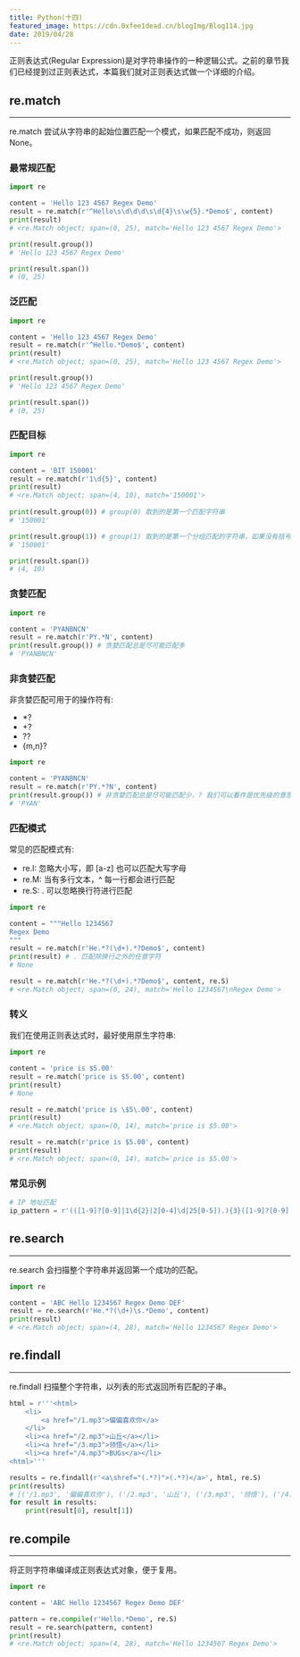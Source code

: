 ```yaml
---
title: Python(十四)
featured_image: https://cdn.0xfee1dead.cn/blogImg/Blog114.jpg
date: 2019/04/28
---
```


正则表达式(Regular Expression)是对字符串操作的一种逻辑公式。之前的章节我们已经提到过正则表达式，本篇我们就对正则表达式做一个详细的介绍。

## re.match
***  
re.match 尝试从字符串的起始位置匹配一个模式，如果匹配不成功，则返回 None。

### 最常规匹配
``` python
import re

content = 'Hello 123 4567 Regex Demo'
result = re.match(r'^Hello\s\d\d\d\s\d{4}\s\w{5}.*Demo$', content)
print(result)
# <re.Match object; span=(0, 25), match='Hello 123 4567 Regex Demo'>

print(result.group())
# 'Hello 123 4567 Regex Demo'

print(result.span())
# (0, 25)
```

### 泛匹配
``` python
import re

content = 'Hello 123 4567 Regex Demo'
result = re.match(r'^Hello.*Demo$', content)
print(result)
# <re.Match object; span=(0, 25), match='Hello 123 4567 Regex Demo'>

print(result.group())
# 'Hello 123 4567 Regex Demo'

print(result.span())
# (0, 25)
```

### 匹配目标
``` python
import re

content = 'BIT 150001'
result = re.match(r'1\d{5}', content)
print(result)
# <re.Match object; span=(4, 10), match='150001'>
 
print(result.group(0)) # group(0) 取到的是第一个匹配字符串
# '150001'

print(result.group(1)) # group(1) 取到的是第一个分组匹配的字符串，如果没有括号分组，group(0) 与 group(1) 相同
# '150001'

print(result.span())
# (4, 10)
```

### 贪婪匹配
``` python
import re

content = 'PYANBNCN'
result = re.match(r'PY.*N', content)
print(result.group()) # 贪婪匹配总是尽可能匹配多
# 'PYANBNCN'
```

### 非贪婪匹配
非贪婪匹配可用于的操作符有: 
- *?
- +?
- ??
- {m,n}?

``` python
import re

content = 'PYANBNCN'
result = re.match(r'PY.*?N', content)
print(result.group()) # 非贪婪匹配总是尽可能匹配少，? 我们可以看作是优先级的意思
# 'PYAN'
```

### 匹配模式
常见的匹配模式有: 
- re.I: 忽略大小写，即 [a-z] 也可以匹配大写字母
- re.M: 当有多行文本，^ 每一行都会进行匹配
- re.S: . 可以忽略换行符进行匹配

``` python
import re

content = """Hello 1234567 
Regex Demo
"""
result = re.match(r'He.*?(\d+).*?Demo$', content)
print(result) # . 匹配除换行之外的任意字符
# None

result = re.match(r'He.*?(\d+).*?Demo$', content, re.S)
# <re.Match object; span=(0, 24), match='Hello 1234567\nRegex Demo'>
```

### 转义
我们在使用正则表达式时，最好使用原生字符串: 
``` python
import re

content = 'price is $5.00'
result = re.match('price is $5.00', content)
print(result)
# None

result = re.match('price is \$5\.00', content)
print(result)
# <re.Match object; span=(0, 14), match='price is $5.00'>

result = re.match(r'price is $5.00', content)
print(result)
# <re.Match object; span=(0, 14), match='price is $5.00'>
```

### 常见示例
``` python
# IP 地址匹配
ip_pattern = r'(([1-9]?[0-9]|1\d{2}|2[0-4]\d|25[0-5]).){3}([1-9]?[0-9]|1\d{2}|2[0-4]\d|25[0-5])'
```

## re.search
***  
re.search 会扫描整个字符串并返回第一个成功的匹配。

``` python
import re

content = 'ABC Hello 1234567 Regex Demo DEF'
result = re.search(r'He.*?(\d+)\s.*Demo', content)
print(result)
# <re.Match object; span=(4, 28), match='Hello 1234567 Regex Demo'>
```

## re.findall
***  
re.findall 扫描整个字符串，以列表的形式返回所有匹配的子串。

``` python
html = r'''<html>
    <li>
        <a href="/1.mp3">偏偏喜欢你</a>
    </li>
    <li><a href="/2.mp3">山丘</a></li>
    <li><a href="/3.mp3">领悟</a></li>
    <li><a href="/4.mp3">BUGs</a></li>
<html>'''

results = re.findall(r'<a\shref="(.*?)">(.*?)</a>', html, re.S)
print(results)
# [('/1.mp3', '偏偏喜欢你'), ('/2.mp3', '山丘'), ('/3.mp3', '领悟'), ('/4.mp3', 'BUGs')]
for result in results:
    print(result[0], result[1])
```

## re.compile
***  
将正则字符串编译成正则表达式对象，便于复用。

``` python
import re

content = 'ABC Hello 1234567 Regex Demo DEF'

pattern = re.compile(r'Hello.*Demo', re.S)
result = re.search(pattern, content)
print(result)
# <re.Match object; span=(4, 28), match='Hello 1234567 Regex Demo'>
```
